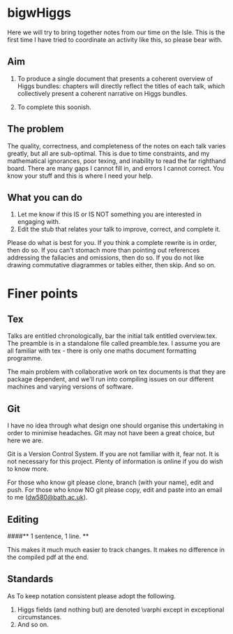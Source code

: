 # bigwHiggs

Here we will try to bring together notes from our time on the Isle. 
This is the first time I have tried to coordinate an activity like this, so please bear with. 

## Aim
1. To produce a single document that presents a coherent overview of Higgs bundles: 
chapters will directly reflect the titles of each talk,
which collectively present a coherent narrative on Higgs bundles. 

2. To complete this soonish.

## The problem
The quality, correctness, and completeness of the notes on each talk varies greatly, but all are sub-optimal. 
This is due to time constraints, and my mathematical ignorances, poor texing, and inability to read the far righthand board.
There are many gaps I cannot fill in, and errors I cannot correct. 
You know your stuff and this is where I need your help.

## What you can do 
1. Let me know if this IS or IS NOT something you are interested in engaging with. 
2. Edit the stub that relates your talk to improve, correct, and complete it.

Please do what is best for you. 
If you think a complete rewrite is in order, then do so. 
If you can't stomach more than pointing out references addressing the fallacies and omissions, then do so.
If you do not like drawing commutative diagrammes or tables either, then skip. 
And so on.  

# Finer points 

## Tex
Talks are entitled chronologically, bar the initial talk entitled overview.tex. 
The preamble is in a standalone file called preamble.tex.
I assume you are all familiar with tex - there is only one maths document formatting programme. 

The main problem with collaborative work on tex documents is that they are package dependent, 
and we'll run into compiling issues on our different machines and varying versions of software.  

## Git 
I have no idea through what design one should organise this undertaking in order to minimise headaches.
Git may not have been a great choice, but here we are.

Git is a Version Control System. 
If you are not familiar with it, fear not. 
It is not necessary for this project.
Plenty of information is online if you do wish to know more. 

For those who know git please clone, branch (with your name), edit and push.
For those who know NO git please copy, edit and paste into an email to me (dw580@bath.ac.uk). 

## Editing 

####** 1 sentence, 1 line. ** 

This makes it much much easier to track changes. 
It makes no difference in the compiled pdf at the end. 


## Standards 
As To keep notation consistent please adopt the following.

1. Higgs fields (and nothing but) are denoted \varphi except in exceptional circumstances. 
2. And so on. 








